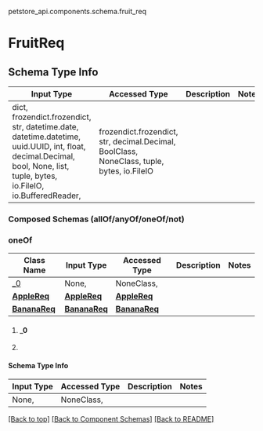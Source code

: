 <a name="top"></a>
petstore_api.components.schema.fruit_req
# FruitReq

## Schema Type Info
Input Type | Accessed Type | Description | Notes
------------ | ------------- | ------------- | -------------
dict, frozendict.frozendict, str, datetime.date, datetime.datetime, uuid.UUID, int, float, decimal.Decimal, bool, None, list, tuple, bytes, io.FileIO, io.BufferedReader,  | frozendict.frozendict, str, decimal.Decimal, BoolClass, NoneClass, tuple, bytes, io.FileIO |  |

### Composed Schemas (allOf/anyOf/oneOf/not)
### oneOf
Class Name | Input Type | Accessed Type | Description | Notes
------------- | ------------- | ------------- | ------------- | -------------
[_0](#_0) | None,  | NoneClass,  |  |
[**AppleReq**](apple_req.AppleReq.md) | [**AppleReq**](apple_req.AppleReq.md) | [**AppleReq**](apple_req.AppleReq.md) |  |
[**BananaReq**](banana_req.BananaReq.md) | [**BananaReq**](banana_req.BananaReq.md) | [**BananaReq**](banana_req.BananaReq.md) |  |

1. #### _0
1. 
#### Schema Type Info
Input Type | Accessed Type | Description | Notes
------------ | ------------- | ------------- | -------------
None,  | NoneClass,  |  |


[[Back to top]](#top) [[Back to Component Schemas]](../../../README.md#Component-Schemas) [[Back to README]](../../../README.md)
